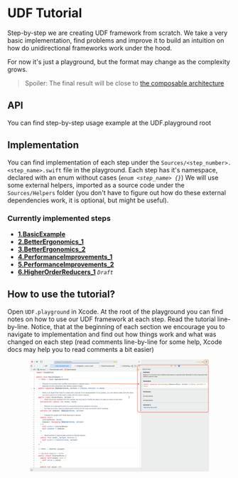 # UDF Tutorial

Step-by-step we are creating UDF framework from scratch. We take a very basic implementation, find problems and improve it to build an intuition on how do unidirectional frameworks work under the hood.

For now it's just a playground, but the format may change as the complexity grows.

> Spoiler: The final result will be close to [the composable architecture](https://github.com/pointfreeco/swift-composable-architecture)

## API

You can find step-by-step usage example at the UDF.playground root

## Implementation

You can find implementation of each step under the `Sources/<step_number>.<step_name>.swift` file in the playground. Each step has it's namespace, declared with an enum without cases (_`enum <step_name> {}`_) We will use some external helpers, imported as a source code under the `Sources/Helpers` folder (you don't have to figure out how do these external dependencies work, it is optional, but might be useful).

### Currently implemented steps

- **[1.BasicExample](UDF.playground/Sources/1.BasicExample.swift)**
- **[2.BetterErgonomics_1](UDF.playground/Sources/2.BetterErgonomics_1.swift)**
- **[3.BetterErgonomics_2](UDF.playground/Sources/3.BetterErgonomics_1.swift)**
- **[4.PerformanceImprovements_1](UDF.playground/Sources/4.PerformanceImprovements_1.swift)**
- **[5.PerformanceImprovements_2]((UDF.playground/Sources/5.PerformanceImprovements_2.swift))**
- **[6.HigherOrderReducers_1](UDF.playground/Sources/6.HigherOrderReducers_1.swift)** _`Draft`_

## How to use the tutorial?

Open `UDF.playground` in Xcode. At the root of the playground you can find notes on how to use our UDF framework at each step. Read the tutorial line-by-line. Notice, that at the beginning of each section we encourage you to navigate to implementation and find out how things work and what was changed on each step (read comments line-by-line for some help, Xcode docs may help you to read comments a bit easier)

<p align="center">
  <img src="Assets/XcodeDocs.png" width="80%">
</p>